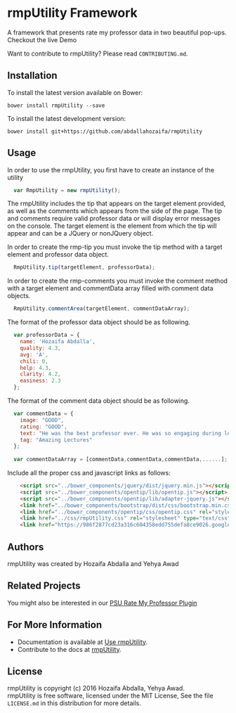 rmpUtility Framework
=======

A framework that presents rate my professor data in two beautiful pop-ups. Checkout the live Demo

Want to contribute to rmpUtility? Please read `CONTRIBUTING.md`.

Installation 
------------

To install the latest version available on Bower:

    bower install rmpUtility --save

To install the latest development version:

    bower install git+https://github.com/abdallahozaifa/rmpUtility

Usage 
-----
In order to use the rmpUtility, you first have to create an instance of the utility

```javascript
  var RmpUtility = new rmpUtility();
```

The rmpUtility includes the tip that appears on the target element provided, as well as the comments which appears
from the side of the page. The tip and comments require valid professor data or will display error messages on the console. The target element is the element from which the tip will appear and can be a JQuery or nonJQuery object.

In order to create the rmp-tip you must invoke the tip method with a target element and professor data object.

```javascript
  RmpUtility.tip(targetElement, professorData);
```

In order to create the rmp-comments you must invoke the comment method with a target element and commentData array filled with comment data objects.

```javascript
  RmpUtility.commentArea(targetElement, commentDataArray);
```

The format of the professor data object should be as following.

```javascript
  var professorData = {
    name: 'Hozaifa Abdalla',
    quality: 4.3,
    avg: 'A',
    chili: 0,
    help: 4.3,
    clarity: 4.2,
    easiness: 2.3
  };
```

The format of the comment data object should be as following.

```javascript
  var commentData = {
    image: "GOOD",
    rating: "GOOD",
    text: "He was the best professor ever. He was so engaging during lectures and really made you think. Yeah there was a lot of work but it wasn't so bad considering you learned a lot from it.",
    tag: "Amazing Lectures"
  };
  
  var commentDataArray = [commentData,commentData,commentData,......];
```

Include all the proper css and javascript links as follows:

```html
    <script src="../bower_components/jquery/dist/jquery.min.js"></script>
    <script src="../bower_components/opentip/lib/opentip.js"></script>
    <script src="../bower_components/opentip/lib/adapter-jquery.js"></script>
    <link href="../bower_components/bootstrap/dist/css/bootstrap.min.css" rel="stylesheet" type="text/css" />
    <link href="../bower_components/opentip/css/opentip.css" rel="stylesheet" type="text/css" />
    <link href="../css/rmpUtility.css" rel="stylesheet" type="text/css" />
    <link href="https://986f2877cd23a316c604358edd755defa8ce9026.googledrive.com/host/0BzcasCLBmJFJTmJmZ1hnb19KSzA/league-gothic.regular.ttf">
```

Authors
-------
rmpUtility was created by Hozaifa Abdalla and Yehya Awad

Related Projects
----------------
You might also be interested in our [PSU Rate My Professor Plugin](https://chrome.google.com/webstore/detail/psu-rate-my-professor-plu/mgcgmhhcjfknhchpfnkfhkoemaglookl?hl=en)

For More Information
--------------------

+ Documentation is available at [Use rmpUtility](http://usejsdoc.org).
+ Contribute to the docs at [rmpUtility](https://github.com/awadYehya/rmp-tip).

License
-------

rmpUtility is copyright (c) 2016 Hozaifa Abdalla, Yehya Awad. <br>rmpUtility is free software, licensed under the MIT License, See
the file `LICENSE.md` in this distribution for more details.



